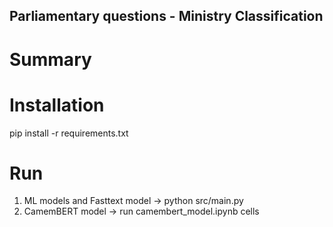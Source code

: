 ## Parliamentary questions - Ministry Classification

# Summary 


# Installation

pip install -r requirements.txt

# Run 

1.  ML models and Fasttext model -> python src/main.py
2.  CamemBERT model -> run camembert_model.ipynb cells
